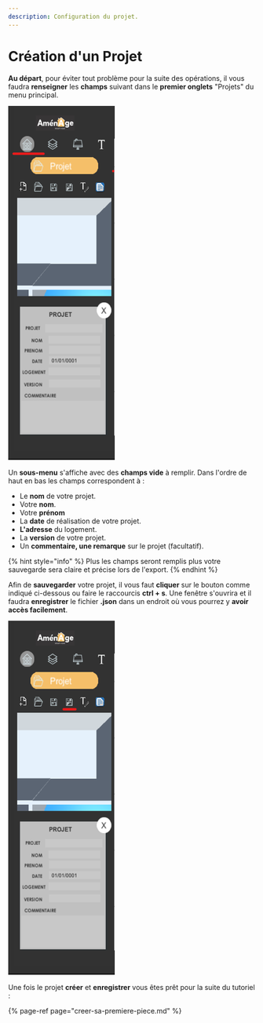```yaml
---
description: Configuration du projet.
---
```


# Création d'un Projet

**Au départ**, pour éviter tout problème pour la suite des opérations, il vous faudra **renseigner** les **champs** suivant dans le **premier onglets** "Projets" du menu principal.

![](../.gitbook/assets/capture_menu_deroulant.png)



Un **sous-menu** s'affiche avec des **champs vide** à remplir. Dans l'ordre de haut en bas les champs correspondent à :

* Le **nom** de votre projet.
* Votre **nom**.
* Votre **prénom**
* La **date** de réalisation de votre projet.
* **L'adresse** du logement.
* La **version** de votre projet.
* Un **commentaire, une remarque** sur le projet \(facultatif\).

{% hint style="info" %}
Plus les champs seront remplis plus votre sauvegarde sera claire et précise lors de l'export.
{% endhint %}

Afin de **sauvegarder** votre projet, il vous faut **cliquer** sur le bouton comme indiqué ci-dessous ou faire le raccourcis **ctrl + s**. Une fenêtre s'ouvrira et il faudra **enregistrer** le fichier **.json** dans un endroit où vous pourrez y **avoir accès facilement**.

![](../.gitbook/assets/capture_menu_deroulant_save.png)

Une fois le projet **créer** et **enregistrer** vous êtes prêt pour la suite du tutoriel :

{% page-ref page="creer-sa-premiere-piece.md" %}























